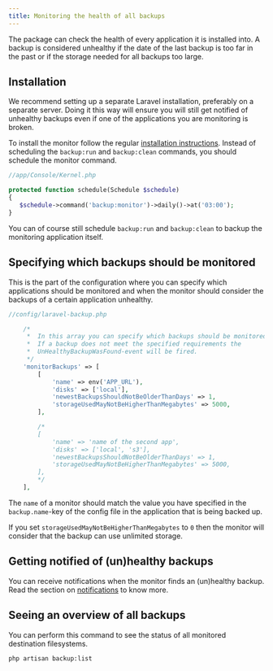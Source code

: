 ```yaml
---
title: Monitoring the health of all backups
---
```


The package can check the health of every application it is installed into. A backup is considered unhealthy if the date of the last backup is too far in the past or if the storage needed for all backups too large.

## Installation

We recommend setting up a separate Laravel installation, preferably on a separate server. Doing it this way will ensure you will still get notified of unhealthy backups even if one of the applications you are monitoring is broken.

To install the monitor follow the regular [installation instructions](/laravel-backup/v3/installation-and-setup).
Instead of scheduling the `backup:run` and `backup:clean` commands, you should schedule the monitor command.

```php
//app/Console/Kernel.php

protected function schedule(Schedule $schedule)
{
   $schedule->command('backup:monitor')->daily()->at('03:00');
}
```

You can of course still schedule `backup:run` and `backup:clean` to backup the monitoring application itself.

## Specifying which backups should be monitored

This is the part of the configuration where you can specify which applications should be monitored and when the monitor should consider the backups of a certain application unhealthy.

```php
//config/laravel-backup.php

    /*
     *  In this array you can specify which backups should be monitored.
     *  If a backup does not meet the specified requirements the
     *  UnHealthyBackupWasFound-event will be fired.
     */
    'monitorBackups' => [
        [
            'name' => env('APP_URL'),
            'disks' => ['local'],
            'newestBackupsShouldNotBeOlderThanDays' => 1,
            'storageUsedMayNotBeHigherThanMegabytes' => 5000,
        ],

        /*
        [
            'name' => 'name of the second app',
            'disks' => ['local', 's3'],
            'newestBackupsShouldNotBeOlderThanDays' => 1,
            'storageUsedMayNotBeHigherThanMegabytes' => 5000,
        ],
        */
    ],
```

The `name` of a monitor should match the value you have specified in the `backup.name`-key of the config file in
the application that is being backed up.

If you set `storageUsedMayNotBeHigherThanMegabytes` to `0` then the monitor will consider that the backup can use unlimited storage.

## Getting notified of (un)healthy backups

You can receive notifications when the monitor finds an (un)healthy backup. 
Read the section on [notifications](/laravel-backup/v3/sending-notifications/overview) to know more.

## Seeing an overview of all backups

You can perform this command to see the status of all monitored destination filesystems.

```bash
php artisan backup:list
```
